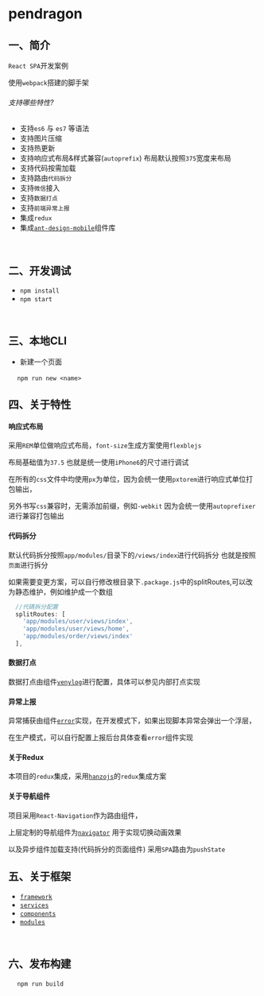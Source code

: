 # pendragon

## 一、简介

`React SPA`开发案例

使用`webpack`搭建的脚手架

###### 支持哪些特性?

- 支持`es6` 与 `es7` 等语法
- 支持图片压缩
- 支持热更新
- 支持响应式布局&样式兼容(`autoprefix`) 布局默认按照`375`宽度来布局
- 支持代码按需加载
- 支持路由`代码拆分`
- 支持`微信`接入
- 支持`数据打点`
- 支持`前端异常上报`
- 集成`redux`
- 集成[`ant-design-mobile`](https://github.com/ant-design/ant-design-mobile/)组件库

&#8195;

## 二、开发调试

- `npm install`
- `npm start`

&#8195;

## 三、本地CLI

- 新建一个页面

&#8195;  `npm run new <name>`

## 四、关于特性

#### 响应式布局

采用`REM`单位做响应式布局，`font-size`生成方案使用`flexblejs`

布局基础值为`37.5` 也就是统一使用`iPhone6`的尺寸进行调试

在所有的`css`文件中均使用`px`为单位，因为会统一使用`pxtorem`进行响应式单位打包输出，

另外书写`css`兼容时，无需添加前缀，例如`-webkit` 因为会统一使用`autoprefixer`进行兼容打包输出

#### 代码拆分

默认代码拆分按照`app/modules/`目录下的`/views/index`进行代码拆分 也就是按照`页面`进行拆分

如果需要变更方案，可以自行修改根目录下`.package.js`中的splitRoutes,可以改为静态维护，例如维护成一个数组

```js
  //代碼拆分配置
  splitRoutes: [
    'app/modules/user/views/index',
    'app/modules/user/views/home',
    'app/modules/order/views/index'
  ],
```

#### 数据打点

数据打点由组件[`venylog`](/app/components/venylog)进行配置，具体可以参见内部打点实现

#### 异常上报

异常捕获由组件[`error`](/app/components/error)实现，在开发模式下，如果出现脚本异常会弹出一个浮层，

在生产模式，可以自行配置上报后台具体查看`error`组件实现

#### 关于Redux

本项目的`redux`集成，采用[`hanzojs`](https://github.com/pamler/hanzojs)的`redux`集成方案

#### 关于导航组件

项目采用`React-Navigation`作为路由组件，

上层定制的导航组件为[`navigator`](/app/components/navigator) 用于实现切换动画效果

以及异步组件加载支持(代码拆分的页面组件) 采用`SPA`路由为`pushState`

## 五、关于框架

- [`framework`](/app/api/framework)
- [`services`](/app/api/services)
- [`components`](/app/components)
- [`modules`](/app/modules)

&#8195;

## 六、发布构建

&#8195;  `npm run build`
